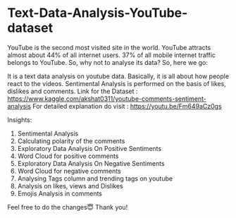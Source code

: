 # Text-Data-Analysis-YouTube-dataset

YouTube is the second most visited site in the world. YouTube attracts almost about 44% of all internet users. 37% of all mobile internet traffic belongs to YouTube. 
So, why not to analyse its data?
So, here we go:

It is a text data analysis on youtube data. Basically, it is all about how people react to the videos. Sentimental Analysis is performed on the basis of likes, dislikes and comments.
Link for the Dataset : https://www.kaggle.com/akshat0311/youtube-comments-sentiment-analysis
For detailed explanation do visit : https://youtu.be/Fm649aCz0gs

Insights:
1. Sentimental Analysis
2. Calculating polarity of the comments
3. Exploratory Data Analysis On Positive Sentiments
4. Word Cloud for positive comments
5. Exploratory Data Analysis On Negative Sentiments
6. Word Cloud for negative comments
7. Analysing Tags column and trending tags on youtube
8. Analysis on likes, views and Dislikes
9. Emojis Analysis in comments

Feel free to do the changes😇
Thank you!
